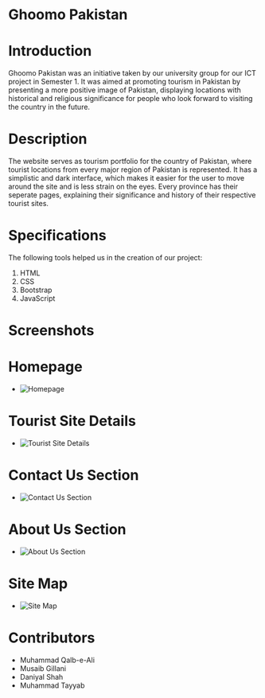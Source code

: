 # Ghoomo Pakistan


# Introduction
Ghoomo Pakistan was an initiative taken by our university group for our ICT project in Semester 1. It was aimed at promoting tourism in Pakistan by presenting a more positive image of Pakistan, displaying locations with historical and religious significance for people who look forward to visiting the country in the future. 

# Description
The website serves as tourism portfolio for the country of Pakistan, where tourist locations from every major region of Pakistan is represented. It has a simplistic and dark interface, which makes it easier for the user to move around the site and is less strain on the eyes. Every province has their seperate pages, explaining their significance and history of their respective tourist sites.  

# Specifications
The following tools helped us in the creation of our project:
1. HTML
2. CSS
3. Bootstrap
4. JavaScript

# Screenshots
# Homepage
- ![Homepage](https://github.com/sydalirza/Ghoomo-Pakistan/blob/main/Web%20capture_1-10-2022_124344_.jpeg)
# Tourist Site Details
- ![Tourist Site Details](https://github.com/sydalirza/Ghoomo-Pakistan/blob/main/Web%20capture_1-10-2022_124427_.jpeg)
# Contact Us Section
- ![Contact Us Section](https://github.com/sydalirza/Ghoomo-Pakistan/blob/main/Web%20capture_1-10-2022_124514_.jpeg)
# About Us Section
- ![About Us Section](https://github.com/sydalirza/Ghoomo-Pakistan/blob/main/Web%20capture_1-10-2022_17539_.jpeg)
# Site Map
- ![Site Map](https://github.com/sydalirza/Ghoomo-Pakistan/blob/main/Web%20capture_1-10-2022_124539_.jpeg) 

# Contributors
- Muhammad Qalb-e-Ali
- Musaib Gillani
- Daniyal Shah
- Muhammad Tayyab
